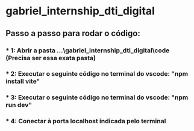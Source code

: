 # gabriel_internship_dti_digital
## Passo a passo para rodar o código:
### * 1: Abrir a pasta ...\gabriel_internship_dti_digital\code **(Precisa ser essa exata pasta)**
### * 2: Executar o seguinte código no terminal do vscode: "npm install vite"
### * 3: Executar o seguinte código no terminal do vscode: "npm run dev"
### * 4: Conectar à porta localhost indicada pelo terminal
